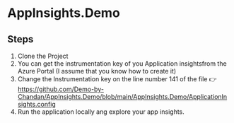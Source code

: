 # AppInsights.Demo  
## Steps  
1. Clone the Project
2. You can get the instrumentation key of you Application insightsfrom the Azure Portal (I assume that you know how to create it)  
3. Change the Instrumentation key on the line number 141 of the file  👉 https://github.com/Demo-by-Chandan/AppInsights.Demo/blob/main/AppInsights.Demo/ApplicationInsights.config  
4. Run the application locally ang explore your app insights.
